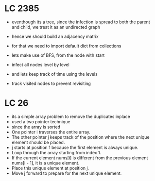 # LC 2385
 
 - eventhough its a tree, since the infection is spread to both the parent and child, we treat it as an undirected graph

 - hence we should build an adjacency matrix
 - for that we need to import default dict from collections
 - lets make use of BFS, from the node with start
 - infect all nodes level by level
 - and lets keep track of time using the levels
 - track visited nodes to prevent revisiting

# LC 26

 - its a simple array problem to remove the duplicates inplace
 - used a two pointer technique 
 - since the array is sorted
 - One pointer i traverses the entire array.
 - The other pointer j keeps track of the position where the next unique element should be placed.
 - j starts at position 1 because the first element is always unique.
 - Loop through the array starting from index 1.
 - If the current element nums[i] is different from the previous element nums[i - 1], it is a unique element.
 - Place this unique element at position j.
 - Move j forward to prepare for the next unique element.
 